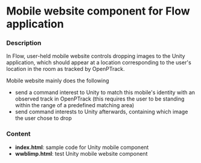 Mobile website component for Flow application
========================

### Description

In Flow, user-held mobile website controls dropping images to the Unity application, which should appear at a location corresponding to the user's location in the room as tracked by OpenPTrack.

Mobile website mainly does the following

 * send a command interest to Unity to match this mobile's identity with an observed track in OpenPTrack (this requires the user to be standing within the range of a predefined matching area)
 * send command interests to Unity afterwards, containing which image the user chose to drop

### Content

* **index.html**: sample code for Unity mobile component
* **wwblimp.html**: test Unity mobile website component